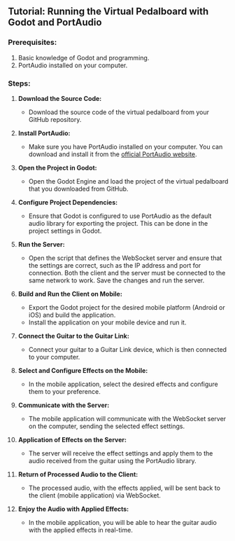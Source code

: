 ## Tutorial: Running the Virtual Pedalboard with Godot and PortAudio

### Prerequisites:
1. Basic knowledge of Godot and programming.
2. PortAudio installed on your computer.

### Steps:

1. **Download the Source Code:**
   - Download the source code of the virtual pedalboard from your GitHub repository.

2. **Install PortAudio:**
   - Make sure you have PortAudio installed on your computer. You can download and install it from the [official PortAudio website](http://www.portaudio.com/download.html).

3. **Open the Project in Godot:**
   - Open the Godot Engine and load the project of the virtual pedalboard that you downloaded from GitHub.

4. **Configure Project Dependencies:**
   - Ensure that Godot is configured to use PortAudio as the default audio library for exporting the project. This can be done in the project settings in Godot.

5. **Run the Server:**
   - Open the script that defines the WebSocket server and ensure that the settings are correct, such as the IP address and port for connection. Both the client and the server must be connected to the same network to work. Save the changes and run the server.

6. **Build and Run the Client on Mobile:**
   - Export the Godot project for the desired mobile platform (Android or iOS) and build the application.
   - Install the application on your mobile device and run it.

7. **Connect the Guitar to the Guitar Link:**
   - Connect your guitar to a Guitar Link device, which is then connected to your computer.

8. **Select and Configure Effects on the Mobile:**
   - In the mobile application, select the desired effects and configure them to your preference.

9. **Communicate with the Server:**
   - The mobile application will communicate with the WebSocket server on the computer, sending the selected effect settings.

10. **Application of Effects on the Server:**
    - The server will receive the effect settings and apply them to the audio received from the guitar using the PortAudio library.

11. **Return of Processed Audio to the Client:**
    - The processed audio, with the effects applied, will be sent back to the client (mobile application) via WebSocket.

12. **Enjoy the Audio with Applied Effects:**
    - In the mobile application, you will be able to hear the guitar audio with the applied effects in real-time.

